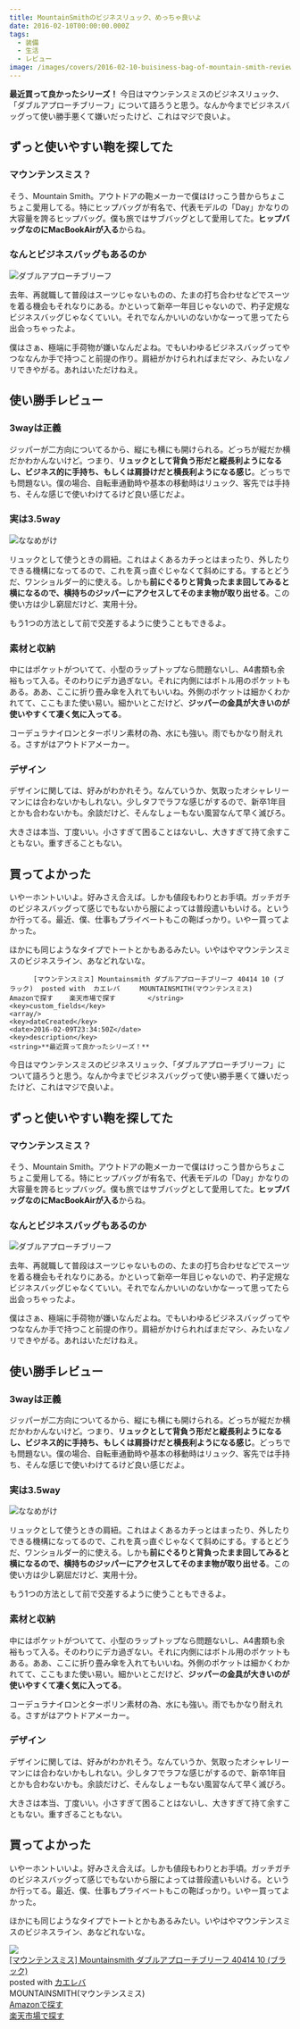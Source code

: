 ```yaml
---
title: MountainSmithのビジネスリュック、めっちゃ良いよ
date: 2016-02-10T00:00:00.000Z
tags:
  - 装備
  - 生活
  - レビュー
image: /images/covers/2016-02-10-buisiness-bag-of-mountain-smith-review.jpg
---
```

**最近買って良かったシリーズ！** 
今日はマウンテンスミスのビジネスリュック、「ダブルアプローチブリーフ」について語ろうと思う。なんか今までビジネスバッグって使い勝手悪くて嫌いだったけど、これはマジで良いよ。

## ずっと使いやすい鞄を探してた
### マウンテンスミス？
そう、Mountain Smith。アウトドアの鞄メーカーで僕はけっこう昔からちょこちょこ愛用してる。特にヒップバッグが有名で、代表モデルの「Day」かなりの大容量を誇るヒップバッグ。僕も旅ではサブバッグとして愛用してた。**ヒップバッグなのにMacBookAirが入る**からね。

### なんとビジネスバッグもあるのか
![ダブルアプローチブリーフ](https://lh3.googleusercontent.com/oB1O2N3WzMz2_nqh7gF2sS0r-d1w8BIdSVX1aBYomylXmhDpUW5HMD87tDJdae8f4lnL8dM7zgLnjS0rG0jD02fNY9-EZh6skJKiUxN2Kt4LdPiKWxAtyibuKP5r2BTJp4zqKaSCcPiMc5X2NECd_nd3eTVmj21x1amX5oFmchCSh1y1CxxhrzvkiyEHwS474rCMkJeNXK878tk8-fhIfrWzUa4g4pr8SKFvKJaYqtKb359qGixfBe2hSo2QFhxmMfn3ks9Oov10_X4UtESQpS-PMwQZmy9FkIzxIjmJGTkZiIXVziuz-39w-tTgR6C_12ns0jTkOJhDwS4-FNgHgTRxhaSzI6H9OE8m_hOmyhaObfYVE2ZjuNa-dFSfAT8NgdIruifvGkBFmdMQMBQEvZMUnc_kkwC99ArfZGFRaWAaCqPzCN2J6341xBO5jO5PAN9DrVGm8NnVCCH2eyS7nDIk-D5NaSdnTHBpdHdpsuEKO3N3dM461DFhY4AZHtyuDXNH3BISZicQMh7LmwlE5KqWJyQsBcU5HWRXD4kpXl_rS7enDCxMaLNb-DhN4k1EMP3_ "ダブルアプローチブリーフ")

去年、再就職して普段はスーツじゃないものの、たまの打ち合わせなどでスーツを着る機会もそれなりにある。かといって新卒一年目じゃないので、杓子定規なビジネスバッグじゃなくていい。それでなんかいいのないかなーって思ってたら出会っちゃったよ。

僕はさぁ、極端に手荷物が嫌いなんだよね。でもいわゆるビジネスバッグってやつななんか手で持つこと前提の作り。肩紐がかけられればまだマシ、みたいなノリできやがる。あれはいただけねえ。

## 使い勝手レビュー
### 3wayは正義
ジッパーが二方向についてるから、縦にも横にも開けられる。どっちが縦だか横だかわかんないけど。つまり、**リュックとして背負う形だと縦長利ようになるし、ビジネス的に手持ち、もしくは肩掛けだと横長利ようになる感じ**。どっちでも問題ない。僕の場合、自転車通勤時や基本の移動時はリュック、客先では手持ち、そんな感じで使いわけてるけど良い感じだよ。

### 実は3.5way
![ななめがけ](https://lh3.googleusercontent.com/tJTtyOat7moWtxhJuwhQAT2LR2fUSezGJR-QhHWsB9jy1bQLmKESBQ4fyv68fcVJTQiZJqINTChz7rqkhJ8yRXmoG8EFFvZ_IrBIQ1jY0mLM5IGAdp4WI_UklXZpfZV-eLgBb6K8pA5_sMUI6I6w714w9wJ9Wo-mFvS28-QxIrWYbDRsd9iwvDxeoNTJDiDP5GuApOYxOavhMrSNzhdKpDiB2FKYQPcUbJa2HOR6tuF4h9I5VAcuL0fUPUehAOjZZiVmcPAyAM4SP341TpAV40VTNj0H4BWDMEnqCGd-B3jEEtMBSIu1NdAGkp2J9ao_UuCMptwlYk1hbg-dDxOtnasL5ekabTQ3wuTffuzYpiasWRTtnKqcJRaUtPM4jMSK0aTUxDKvY6hMVox1y2ndLJzIDoIHgumh3bDQKB5lA6QVmxMuQxa5_QIKYkgV0Mt1aSTHwP42OGXGWAfnsp9qs4alSYEgUztWg_j3_ecSz7QqNi6yeO1A0Jo9SF6FTszUkYaTOrB-sCZcJKfU6qG1n2fvrqRFtfqKIejrAfCEh67dWMuv8ruMIXClo2ClKMtH527o "ななめがけ")

リュックとして使うときの肩紐。これはよくあるカチっとはまったり、外したりできる機構になってるので、これを真っ直ぐじゃなくて斜めにする。するとどうだ、ワンショルダー的に使える。しかも**前にぐるりと背負ったまま回してみると横になるので、横持ちのジッパーにアクセスしてそのまま物が取り出せる**。この使い方は少し窮屈だけど、実用十分。

もう1つの方法として前で交差するように使うこともできるよ。

### 素材と収納
中にはポケットがついてて、小型のラップトップなら問題ないし、A4書類も余裕もって入る。そのわりにデカ過ぎない。それに内側にはボトル用のポケットもある。ああ、ここに折り畳み傘を入れてもいいね。外側のポケットは細かくわかれてて、ここもまた使い易い。細かいとこだけど、**ジッパーの金具が大きいのが使いやすくて凄く気に入ってる**。

コーデュラナイロンとターポリン素材の為、水にも強い。雨でもかなり耐えれる。さすがはアウトドアメーカー。

### デザイン
デザインに関しては、好みがわかれそう。なんていうか、気取ったオシャレリーマンには合わないかもしれない。少しタフでラフな感じがするので、新卒1年目とかも合わないかも。余談だけど、そんなしょーもない風習なんて早く滅びろ。

大きさは本当、丁度いい。小さすぎて困ることはないし、大きすぎて持て余すこともない。重すぎることもない。

## 買ってよかった
いやーホントいいよ。好みさえ合えば。しかも値段もわりとお手頃。ガッチガチのビジネスバッグって感じでもないから服によっては普段遣いもいける。というか行ってる。最近、僕、仕事もプライベートもこの鞄ばっかり。いやー買ってよかった。

ほかにも同じようなタイプでトートとかもあるみたい。いやはやマウンテンスミスのビジネスライン、あなどれないな。

          [マウンテンスミス] Mountainsmith ダブルアプローチブリーフ 40414 10 (ブラック)  posted with  カエレバ     MOUNTAINSMITH(マウンテンスミス)     Amazonで探す    楽天市場で探す        </string>
	<key>custom_fields</key>
	<array/>
	<key>dateCreated</key>
	<date>2016-02-09T23:34:50Z</date>
	<key>description</key>
	<string>**最近買って良かったシリーズ！**  
今日はマウンテンスミスのビジネスリュック、「ダブルアプローチブリーフ」について語ろうと思う。なんか今までビジネスバッグって使い勝手悪くて嫌いだったけど、これはマジで良いよ。

## ずっと使いやすい鞄を探してた
### マウンテンスミス？
そう、Mountain Smith。アウトドアの鞄メーカーで僕はけっこう昔からちょこちょこ愛用してる。特にヒップバッグが有名で、代表モデルの「Day」かなりの大容量を誇るヒップバッグ。僕も旅ではサブバッグとして愛用してた。**ヒップバッグなのにMacBookAirが入る**からね。

### なんとビジネスバッグもあるのか
![ダブルアプローチブリーフ](https://lh3.googleusercontent.com/oB1O2N3WzMz2_nqh7gF2sS0r-d1w8BIdSVX1aBYomylXmhDpUW5HMD87tDJdae8f4lnL8dM7zgLnjS0rG0jD02fNY9-EZh6skJKiUxN2Kt4LdPiKWxAtyibuKP5r2BTJp4zqKaSCcPiMc5X2NECd_nd3eTVmj21x1amX5oFmchCSh1y1CxxhrzvkiyEHwS474rCMkJeNXK878tk8-fhIfrWzUa4g4pr8SKFvKJaYqtKb359qGixfBe2hSo2QFhxmMfn3ks9Oov10_X4UtESQpS-PMwQZmy9FkIzxIjmJGTkZiIXVziuz-39w-tTgR6C_12ns0jTkOJhDwS4-FNgHgTRxhaSzI6H9OE8m_hOmyhaObfYVE2ZjuNa-dFSfAT8NgdIruifvGkBFmdMQMBQEvZMUnc_kkwC99ArfZGFRaWAaCqPzCN2J6341xBO5jO5PAN9DrVGm8NnVCCH2eyS7nDIk-D5NaSdnTHBpdHdpsuEKO3N3dM461DFhY4AZHtyuDXNH3BISZicQMh7LmwlE5KqWJyQsBcU5HWRXD4kpXl_rS7enDCxMaLNb-DhN4k1EMP3_ "ダブルアプローチブリーフ")

去年、再就職して普段はスーツじゃないものの、たまの打ち合わせなどでスーツを着る機会もそれなりにある。かといって新卒一年目じゃないので、杓子定規なビジネスバッグじゃなくていい。それでなんかいいのないかなーって思ってたら出会っちゃったよ。

僕はさぁ、極端に手荷物が嫌いなんだよね。でもいわゆるビジネスバッグってやつななんか手で持つこと前提の作り。肩紐がかけられればまだマシ、みたいなノリできやがる。あれはいただけねえ。

## 使い勝手レビュー
### 3wayは正義
ジッパーが二方向についてるから、縦にも横にも開けられる。どっちが縦だか横だかわかんないけど。つまり、**リュックとして背負う形だと縦長利ようになるし、ビジネス的に手持ち、もしくは肩掛けだと横長利ようになる感じ**。どっちでも問題ない。僕の場合、自転車通勤時や基本の移動時はリュック、客先では手持ち、そんな感じで使いわけてるけど良い感じだよ。

### 実は3.5way
![ななめがけ](https://lh3.googleusercontent.com/tJTtyOat7moWtxhJuwhQAT2LR2fUSezGJR-QhHWsB9jy1bQLmKESBQ4fyv68fcVJTQiZJqINTChz7rqkhJ8yRXmoG8EFFvZ_IrBIQ1jY0mLM5IGAdp4WI_UklXZpfZV-eLgBb6K8pA5_sMUI6I6w714w9wJ9Wo-mFvS28-QxIrWYbDRsd9iwvDxeoNTJDiDP5GuApOYxOavhMrSNzhdKpDiB2FKYQPcUbJa2HOR6tuF4h9I5VAcuL0fUPUehAOjZZiVmcPAyAM4SP341TpAV40VTNj0H4BWDMEnqCGd-B3jEEtMBSIu1NdAGkp2J9ao_UuCMptwlYk1hbg-dDxOtnasL5ekabTQ3wuTffuzYpiasWRTtnKqcJRaUtPM4jMSK0aTUxDKvY6hMVox1y2ndLJzIDoIHgumh3bDQKB5lA6QVmxMuQxa5_QIKYkgV0Mt1aSTHwP42OGXGWAfnsp9qs4alSYEgUztWg_j3_ecSz7QqNi6yeO1A0Jo9SF6FTszUkYaTOrB-sCZcJKfU6qG1n2fvrqRFtfqKIejrAfCEh67dWMuv8ruMIXClo2ClKMtH527o "ななめがけ")

リュックとして使うときの肩紐。これはよくあるカチっとはまったり、外したりできる機構になってるので、これを真っ直ぐじゃなくて斜めにする。するとどうだ、ワンショルダー的に使える。しかも**前にぐるりと背負ったまま回してみると横になるので、横持ちのジッパーにアクセスしてそのまま物が取り出せる**。この使い方は少し窮屈だけど、実用十分。

もう1つの方法として前で交差するように使うこともできるよ。

### 素材と収納
中にはポケットがついてて、小型のラップトップなら問題ないし、A4書類も余裕もって入る。そのわりにデカ過ぎない。それに内側にはボトル用のポケットもある。ああ、ここに折り畳み傘を入れてもいいね。外側のポケットは細かくわかれてて、ここもまた使い易い。細かいとこだけど、**ジッパーの金具が大きいのが使いやすくて凄く気に入ってる**。

コーデュラナイロンとターポリン素材の為、水にも強い。雨でもかなり耐えれる。さすがはアウトドアメーカー。

### デザイン
デザインに関しては、好みがわかれそう。なんていうか、気取ったオシャレリーマンには合わないかもしれない。少しタフでラフな感じがするので、新卒1年目とかも合わないかも。余談だけど、そんなしょーもない風習なんて早く滅びろ。

大きさは本当、丁度いい。小さすぎて困ることはないし、大きすぎて持て余すこともない。重すぎることもない。

## 買ってよかった
いやーホントいいよ。好みさえ合えば。しかも値段もわりとお手頃。ガッチガチのビジネスバッグって感じでもないから服によっては普段遣いもいける。というか行ってる。最近、僕、仕事もプライベートもこの鞄ばっかり。いやー買ってよかった。

ほかにも同じようなタイプでトートとかもあるみたい。いやはやマウンテンスミスのビジネスライン、あなどれないな。

<div class="cstmreba"><div class="kaerebalink-box"><div class="kaerebalink-image"><a href="http://www.amazon.co.jp/exec/obidos/ASIN/B00SGS9OUA/akicks-22/ref=nosim/" target="_blank" ><img src="http://ecx.images-amazon.com/images/I/51GrroPAaHL._SL160_.jpg" style="border: none;" /></a></div><div class="kaerebalink-info"><div class="kaerebalink-name"><a href="http://www.amazon.co.jp/exec/obidos/ASIN/B00SGS9OUA/akicks-22/ref=nosim/" target="_blank" >[マウンテンスミス] Mountainsmith ダブルアプローチブリーフ 40414 10 (ブラック)</a><div class="kaerebalink-powered-date">posted with <a href="http://kaereba.com" rel="nofollow" target="_blank">カエレバ</a></div></div><div class="kaerebalink-detail"> MOUNTAINSMITH(マウンテンスミス)     </div><div class="kaerebalink-link1"><div class="shoplinkamazon"><a href="http://www.amazon.co.jp/gp/search?keywords=Mountainsmith%20%83_%83u%83%8B%83A%83v%83%8D%81%5B%83%60%83u%83%8A%81%5B%83t&amp;__mk_ja_JP=%83J%83%5E%83J%83i&amp;tag=akicks-22" target="_blank" >Amazonで探す</a></div><div class="shoplinkrakuten"><a href="http://hb.afl.rakuten.co.jp/hgc/12d74d16.c27dc2b4.12d74d17.2343dd9d/?pc=http%3A%2F%2Fsearch.rakuten.co.jp%2Fsearch%2Fmall%2FMountainsmith%2520%25E3%2583%2580%25E3%2583%2596%25E3%2583%25AB%25E3%2582%25A2%25E3%2583%2597%25E3%2583%25AD%25E3%2583%25BC%25E3%2583%2581%25E3%2583%2596%25E3%2583%25AA%25E3%2583%25BC%25E3%2583%2595%2F-%2Ff.1-p.1-s.1-sf.0-st.A-v.2%3Fx%3D0%26scid%3Daf_ich_link_urltxt%26m%3Dhttp%3A%2F%2Fm.rakuten.co.jp%2F" target="_blank" >楽天市場で探す</a></div></div></div><div class="booklink-footer"></div></div></div>
